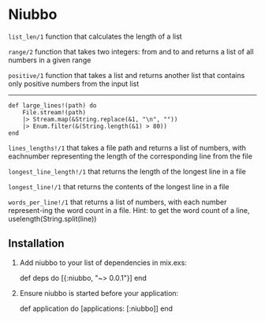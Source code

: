 # Niubbo

`list_len/1`
function that calculates the length of a list

`range/2`
function that takes two integers: from  and to  and returns a list of all numbers in a given range

`positive/1`
function that takes a list and returns another list that contains only positive numbers from the input list

---

```
def large_lines!(path) do
    File.stream!(path)
    |> Stream.map(&String.replace(&1, "\n", ""))
    |> Enum.filter(&(String.length(&1) > 80))
end
```

`lines_lengths!/1`
that takes a file path and returns a list of numbers, with eachnumber representing the length of the corresponding line from the file

`longest_line_length!/1`
that returns the length of the longest line in a file

`longest_line!/1`
that returns the contents of the longest line in a file

`words_per_line!/1`
that returns a list of numbers, with each number represent-ing the word count in a file. Hint: to get the word count of a line, uselength(String.split(line))


## Installation

  1. Add niubbo to your list of dependencies in mix.exs:

        def deps do
          [{:niubbo, "~> 0.0.1"}]
        end

  2. Ensure niubbo is started before your application:

        def application do
          [applications: [:niubbo]]
        end
